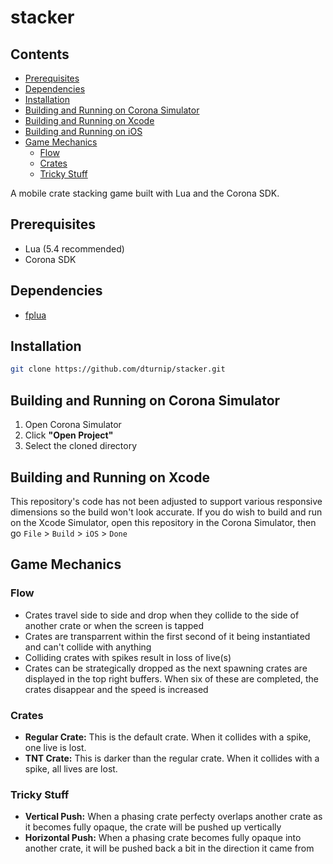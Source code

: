 # stacker

## Contents
* [Prerequisites](https://github.com/dturnip/stacker#prerequisites)
* [Dependencies](https://github.com/dturnip/stacker#dependencies)
* [Installation](https://github.com/dturnip/stacker#installation)
* [Building and Running on Corona Simulator](https://github.com/dturnip/stacker#building-and-running-on-corona-simulator)
* [Building and Running on Xcode](https://github.com/dturnip/stacker#building-and-running-on-xcode)
* [Building and Running on iOS](https://github.com/dturnip/stacker#building-and-running-on-ios)
* [Game Mechanics](https://github.com/dturnip/stacker#game-mechanics)
    - [Flow](https://github.com/dturnip/stacker#flow)
    - [Crates](https://github.com/dturnip/stacker#crates)
    - [Tricky Stuff](https://github.com/dturnip/stacker#tricky-stuff)

A mobile crate stacking game built with Lua and the Corona SDK.

## Prerequisites

- Lua (5.4 recommended)
- Corona SDK

## Dependencies

- [fplua](https://github.com/dturnip/fplua)

## Installation

```sh
git clone https://github.com/dturnip/stacker.git
```

## Building and Running on Corona Simulator

1. Open Corona Simulator
2. Click **"Open Project"**
3. Select the cloned directory

## Building and Running on Xcode

This repository's code has not been adjusted to support various responsive dimensions so the build won't look accurate. If you do wish to build and run on the Xcode Simulator, open this repository in the Corona Simulator, then go `File` > `Build` > `iOS` > `Done`

## Game Mechanics

### Flow

* Crates travel side to side and drop when they collide to the side of another crate or when the screen is tapped
* Crates are transparrent within the first second of it being instantiated and can't collide with anything
* Colliding crates with spikes result in loss of live(s)
* Crates can be strategically dropped as the next spawning crates are displayed in the top right buffers. When six of these are completed, the crates disappear and the speed is increased

### Crates

* **Regular Crate:** This is the default crate. When it collides with a spike, one live is lost.
* **TNT Crate:** This is darker than the regular crate. When it collides with a spike, all lives are lost.

### Tricky Stuff

* **Vertical Push:** When a phasing crate perfecty overlaps another crate as it becomes fully opaque, the crate will be pushed up vertically
* **Horizontal Push:** When a phasing crate becomes fully opaque into another crate, it will be pushed back a bit in the direction it came from
